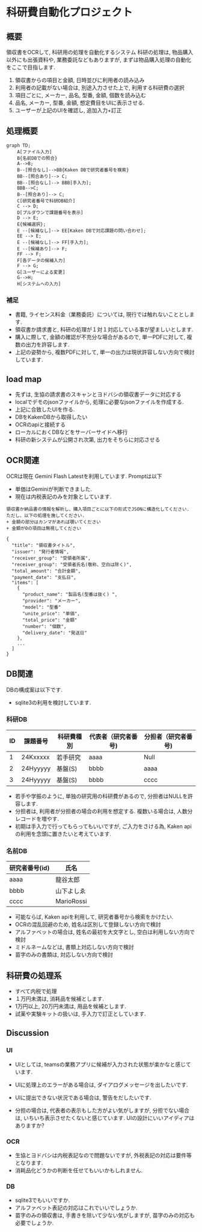 # 科研費自動化プロジェクト

## 概要
領収書をOCRして, 科研用の処理を自動化するシステム
科研の処理は, 物品購入以外にも出張資料や, 業務委託などもありますが,
まずは物品購入処理の自動化をここで目指します.

1. 領収書からの項目と金額, 日時並びに利用者の読み込み
1. 利用者の記載がない場合は, 別途入力させた上で, 利用する科研費の選択
1. 項目ごとに, メーカー, 品名, 型番, 金額, 個数を読み込む
1. 品名, メーカー, 型番, 金額, 想定費目をUIに表示させる.
1. ユーザーが上記のUIを確認し, 追加入力+訂正

## 処理概要

```mermaid
graph TD;
	A[ファイル入力]
	B{名前DBでの照合}
	A-->B;
	B--[照合なし]-->BB{Kaken DBで研究者番号を検索}
	BB--[照合あり]--> C;
	BB--[照合なし]--> BBB[手入力];
	BBB-->C;
	B--[照合あり]--> C;
	C[研究者番号で科研DB紹介]
	C --> D;
	D[プルダウンで課題番号を表示]
	D --> E;
	E{候補選択};
	E --[候補なし]--> EE[Kaken DBで対応課題の問い合わせ];
	EE --> E;
	E --[候補なし]--> FF[手入力];
	E --[候補あり]--> F;
	FF --> F;
	F[各データの候補入力]
	F --> G;
	G[ユーザーによる変更]
	G-->H;
	H[システムへの入力]
```

### 補足

+ 書籍, ライセンス料金（業務委託）については, 現行では触れないこととします.
+ 領収書か請求書と, 科研の処理が１対１対応している事が望ましいとします.
+ 購入に際して, 金額の確認が不充分な場合があるので,
単一PDFに対して, 複数の出力を許容します.
+ 上記の姿勢から, 複数PDFに対して, 単一の出力は現状許容しない方向で検討しています.

## load map
+ 先ずは, 生協の請求書のスキャンとヨドバシの領収書データに対応する
+ localでデモのjsonファイルから,
処理に必要なjsonファイルを作成する.
+ 上記に合致したUIを作る.
+ DBをKakenDBから取得したい
+ OCRのapiと接続する
+ ローカルにおくDBなどをサーバーサイドへ移行
+ 科研の新システムが公開され次第,
出力をそちらに対応させる

## OCR関連
OCRは現在 Gemini Flash Latestを利用しています.
Promptは以下

+ 単価はGeminiが判断できました.
+ 現在は内税表記のみを対象としています.

```
領収書か納品書の情報を解析し、購入項目ごとに以下の形式でJSONに構造化してください.
ただし、以下の処理を施してください.
+ 金額の部分はカンマがあれば覗いてください
+ 金額が0の項目は無視してください 

{
  "title": "領収書タイトル",
  "issuer": "発行者情報",
  "receiver_group": "受領者所属",
  "receiver_group": "受領者氏名(敬称、空白は除く)",
  "total_amount": "合計金額",
  "payment_date": "支払日",
  "items": [
    {
      "product_name": "製品名(型番は抜く) ",
      "provider": "メーカー",
      "model": "型番"
      "unite_price": "単価",
      "total_price": "金額"
      "number": "個数",
      "delivery_date": "発送日"
    },
    ...
  ]
}
```

## DB関連
DBの構成案は以下です.
+ sqlite3の利用を検討しています.

### 科研DB
| ID | 課題番号 | 科研費種別      | 代表者（研究者番号) | 分担者（研究者番号) |
|----|--------------|----------------|---------------------|---------------------|
|1| 24Kxxxxx | 若手研究 | aaaa | Null |
|2| 24Hyyyyy | 基盤(S) | bbbb | aaaa |
|3| 24Hyyyyy | 基盤(S) | bbbb | cccc |

+ 若手や学振のように, 単独の研究用の科研費があるので, 分担者はNULLを許容します.
+ 分担者は, 利用者が分担者の場合の利用を想定する. 複数いる場合は,
人数分レコードを増やす.
+ 初期は手入力で行ってもらってもいいですが,
ご入力をさける為, Kaken apiの利用を念頭に置きたいと考えています.

### 名前DB

| 研究者番号(id) | 氏名 |
| -- | -- |
| aaaa | 龍谷太郎 |
| bbbb | 山下よしゑ |
| cccc | MarioRossi |

+ 可能ならば, Kaken apiを利用して, 研究者番号から検索をかけたい.
+ OCRの混乱回避のため, 姓名は区別して登録しない方向で検討
+ アルファベットの場合は, 姓名の最初を大文字とし, 空白は利用しない方向で検討
+ ミドルネームなどは, 書類上対応しない方向で検討
+ 苗字のみの書類は, 対応しない方向で検討

## 科研費の処理系

+ すべて内税で処理
+ １万円未満は, 消耗品を候補とします.
+ 1万円以上, 20万円未満は, 用品を候補とします.
+ 試薬や実験キットの扱いは, 手入力で訂正としています.

## Discussion
### UI
+ UIとしては, teamsの業務アプリに候補が入力された状態が楽かなと感じています.

+ UIに処理上のエラーがある場合は, ダイアログメッセージを出したいです.

+ UIに提出できない状況である場合は, 警告をだしたいです.

+ 分担の場合は, 代表者の表示もした方がよい気がしますが,
分担でない場合は, いちいち表示させたくないと感じています.
UIの設計にいいアイディアはありますか?

### OCR
+ 生協とヨドバシは内税表記なので問題ないですが,
外税表記の対応は要件等となります.
+ 消耗品化どうかの判断を任せてもいいかもしれません.

### DB
+ sqlite3でもいいですか.
+ アルファベット表記の対応はこれでいいでしょうか.
+ 苗字のみの領収書は, 手書きを除いて少ない気がしますが,
苗字のみの対応も必要でしょうか.
